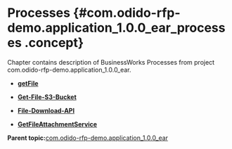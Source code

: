 # Processes {#com.odido-rfp-demo.application_1.0.0_ear_processes .concept}

Chapter contains description of BusinessWorks Processes from project com.odido-rfp-demo.application\_1.0.0\_ear.

-   **[getFile](../../../projects/com.odido-rfp-demo.application_1.0.0_ear/Processes/aws/s3/getFile.bwp.md)**  

-   **[Get-File-S3-Bucket](../../../projects/com.odido-rfp-demo.application_1.0.0_ear/Processes/aws-s3/Get-File-S3-Bucket.bwp.md)**  

-   **[File-Download-API](../../../projects/com.odido-rfp-demo.application_1.0.0_ear/Processes/rest/File-Download-API.bwp.md)**  

-   **[GetFileAttachmentService](../../../projects/com.odido-rfp-demo.application_1.0.0_ear/Processes/soap/GetFileAttachmentService.bwp.md)**  


**Parent topic:**[com.odido-rfp-demo.application\_1.0.0\_ear](../../../projects/com.odido-rfp-demo.application_1.0.0_ear/com.odido-rfp-demo.application_1.0.0_ear.md)

